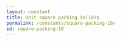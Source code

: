 ```yaml
---
layout: constant
title: Unit square packing $s(10)$
permalink: /constants/square-packing-10/
id: square-packing-10
---
```

